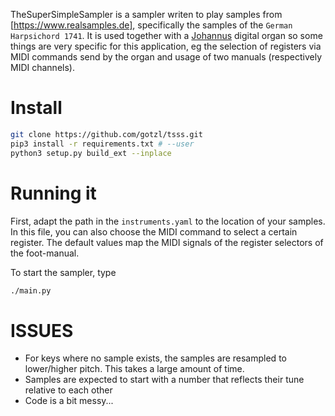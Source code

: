 TheSuperSimpleSampler is a sampler writen to play samples from [https://www.realsamples.de], 
specifically the samples of the `German Harpsichord 1741`.
It is used together with a [Johannus](https://www.johannus.com) digital organ so some things are very specific
for this application, eg the selection of registers via MIDI commands send by the organ and usage of two manuals (respectively MIDI channels).   


# Install
```bash
git clone https://github.com/gotzl/tsss.git
pip3 install -r requirements.txt # --user
python3 setup.py build_ext --inplace
``` 


# Running it
First, adapt the path in the `instruments.yaml` to the location of your samples.
In this file, you can also choose the MIDI command to select a certain register.
The default values map the MIDI signals of the register selectors of the foot-manual.

To start the sampler, type

```bash
./main.py
```


# ISSUES
* For keys where no sample exists, the samples are resampled to lower/higher pitch. 
This takes a large amount of time.
* Samples are expected to start with a number that reflects their tune relative to each other
* Code is a bit messy... 